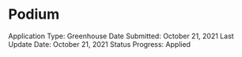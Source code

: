 # Podium

Application Type: Greenhouse
Date Submitted: October 21, 2021
Last Update Date: October 21, 2021
Status Progress: Applied